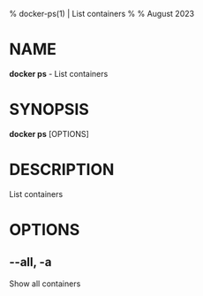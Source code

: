 % docker-ps(1) | List containers
% 
% August 2023

NAME
==================================================

**docker ps** - List containers

SYNOPSIS
==================================================

**docker ps** [OPTIONS]

DESCRIPTION
==================================================

List containers


OPTIONS
==================================================

--all, -a
--------------------------------------------------

Show all containers



